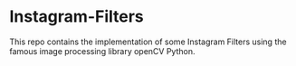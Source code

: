 # Instagram-Filters
This repo contains the implementation of some Instagram Filters using the famous image processing library openCV Python.
